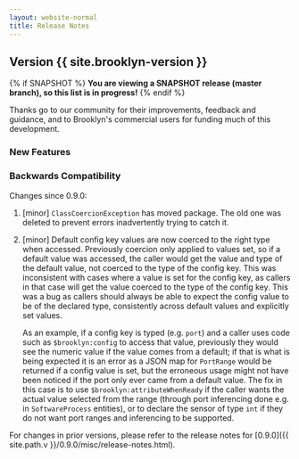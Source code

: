 ```yaml
---
layout: website-normal
title: Release Notes
---
```


## Version {{ site.brooklyn-version }}

{% if SNAPSHOT %}
**You are viewing a SNAPSHOT release (master branch), so this list is in progress!**
{% endif %}

Thanks go to our community for their improvements, feedback and guidance, and
to Brooklyn's commercial users for funding much of this development.

### New Features


### Backwards Compatibility

Changes since 0.9.0:

1. [minor] `ClassCoercionException` has moved package. The old one was deleted to prevent errors inadvertently trying to catch it.

2. [minor] Default config key values are now coerced to the right type when accessed.
Previously coercion only applied to values set, so if a default value was accessed, the caller would get the 
value and type of the default value, not coerced to the type of the config key.
This was inconsistent with cases where a value is set for the config key, as callers in that case will get the
value coerced to the type of the config key. This was a bug as callers should always be able to expect
the config value to be of the declared type, consistently across default values and explicitly set values.

    As an example, if a config key is typed (e.g. `port`) and a caller uses code such as `$brooklyn:config` to access
that value, previously they would see the numeric value if the value comes from a default;
if that is what is being expected it is an error as a JSON map for `PortRange` would be returned if a config value is set,
but the erroneous usage might not have been noticed if the port only ever came from a default value. 
The fix in this case is to use `$brooklyn:attributeWhenReady` if the caller wants the actual value selected from the range
(through port inferencing done e.g. in `SoftwareProcess` entities),
or to declare the sensor of type `int` if they do not want port ranges and inferencing to be supported.



For changes in prior versions, please refer to the release notes for 
[0.9.0]({{ site.path.v }}/0.9.0/misc/release-notes.html).
